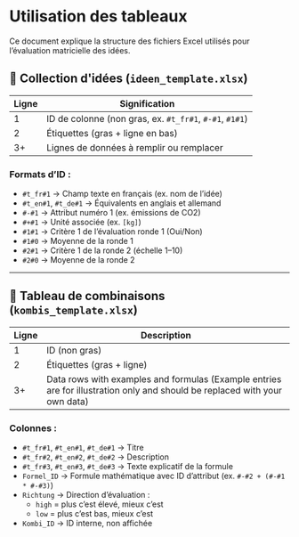 # Utilisation des tableaux

Ce document explique la structure des fichiers Excel utilisés pour l’évaluation matricielle des idées.

## 🧠 Collection d'idées (`ideen_template.xlsx`)

| Ligne | Signification |
|-------|----------------|
| 1     | ID de colonne (non gras, ex. `#t_fr#1`, `#-#1`, `#1#1`) |
| 2     | Étiquettes (gras + ligne en bas) |
| 3+    | Lignes de données à remplir ou remplacer

### Formats d’ID :
- `#t_fr#1` → Champ texte en français (ex. nom de l’idée)
- `#t_en#1`, `#t_de#1` → Équivalents en anglais et allemand
- `#-#1` → Attribut numéro 1 (ex. émissions de CO2)
- `#+#1` → Unité associée (ex. `[kg]`)
- `#1#1` → Critère 1 de l’évaluation ronde 1 (Oui/Non)
- `#1#0` → Moyenne de la ronde 1
- `#2#1` → Critère 1 de la ronde 2 (échelle 1–10)
- `#2#0` → Moyenne de la ronde 2

---

## 🧮 Tableau de combinaisons (`kombis_template.xlsx`)

| Ligne | Description |
|-------|-------------|
| 1     | ID (non gras) |
| 2     | Étiquettes (gras + ligne) |
| 3+  | Data rows with examples and formulas (Example entries are for illustration only and should be replaced with your own data) |


### Colonnes :
- `#t_fr#1`, `#t_en#1`, `#t_de#1` → Titre
- `#t_fr#2`, `#t_en#2`, `#t_de#2` → Description
- `#t_fr#3`, `#t_en#3`, `#t_de#3` → Texte explicatif de la formule
- `Formel_ID` → Formule mathématique avec ID d’attribut (ex. `#-#2 + (#-#1 * #-#3)`)
- `Richtung` → Direction d’évaluation :
  - `high` = plus c’est élevé, mieux c’est
  - `low` = plus c’est bas, mieux c’est
- `Kombi_ID` → ID interne, non affichée

